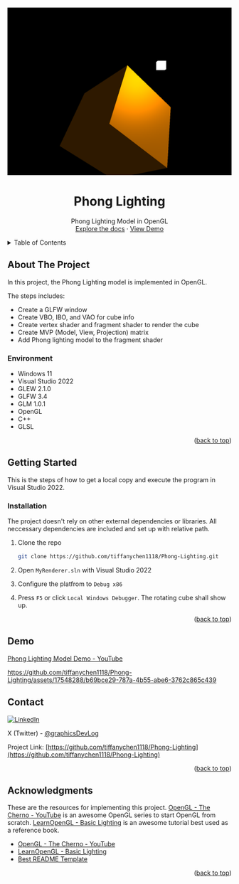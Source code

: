 <a id="readme-top"></a>


<!-- PROJECT LOGO -->
<br />
<div align="center">
  <a href="https://github.com/tiffanychen1118/Phong-Lighting/blob/main/assets/phong-lighting-model.png">
    <img src="assets/phong-lighting-model.png" alt="Logo" width="540">
  </a>

<h1 align="center">Phong Lighting</h1>

  <p align="center">
    Phong Lighting Model in OpenGL
    <br />
    <a href="https://github.com/tiffanychen1118/Phong-Lighting">Explore the docs</a>
    ·
    <a href="https://youtu.be/bz9ZHsPyZdo">View Demo</a>
    <br />
  </p>

</div>


<!-- TABLE OF CONTENTS -->
<details>
  <summary>Table of Contents</summary>
  <ol>
    <li>
      <a href="#about-the-project">About The Project</a>
      <ul>
        <li><a href="#environment">Environment</a></li>
      </ul>
    </li>
    <li>
      <a href="#getting-started">Getting Started</a>
      <ul>
        <li><a href="#installation">Installation</a></li>
      </ul>
    </li>
    <li><a href="#demo">Demo</a></li>
    <li><a href="#contact">Contact</a></li>
    <li><a href="#acknowledgments">Acknowledgments</a></li>
  </ol>
</details>


<!-- ABOUT THE PROJECT -->
## About The Project

In this project, the Phong Lighting model is implemented in OpenGL.

The steps includes:
* Create a GLFW window
* Create VBO, IBO, and VAO for cube info
* Create vertex shader and fragment shader to render the cube
* Create MVP (Model, View, Projection) matrix
* Add Phong lighting model to the fragment shader


### Environment

* Windows 11
* Visual Studio 2022
* GLEW 2.1.0
* GLFW 3.4
* GLM 1.0.1
* OpenGL
* C++
* GLSL

<p align="right">(<a href="#readme-top">back to top</a>)</p>


<!-- GETTING STARTED -->
## Getting Started

This is the steps of how to get a local copy and execute the program in Visual Studio 2022. 

### Installation

The project doesn't rely on other external dependencies or libraries. All neccessary dependencies are included and set up with relative path.

1. Clone the repo
   ```sh
   git clone https://github.com/tiffanychen1118/Phong-Lighting.git
   ```
2. Open `MyRenderer.sln` with Visual Studio 2022

3. Configure the platfrom to `Debug x86`

4. Press `F5` or click `Local Windows Debugger`. The rotating cube shall show up. 

<p align="right">(<a href="#readme-top">back to top</a>)</p>


<!-- DEMO -->
## Demo

<a href="https://youtu.be/bz9ZHsPyZdo">Phong Lighting Model Demo - YouTube</a>

https://github.com/tiffanychen1118/Phong-Lighting/assets/17548288/b69bce29-787a-4b55-abe6-3762c865c439


<!-- CONTACT -->
## Contact

[![LinkedIn][linkedin-shield]][linkedin-url]

X (Twitter) - [@graphicsDevLog](https://twitter.com/graphicsDevLog)

Project Link: [https://github.com/tiffanychen1118/Phong-Lighting](https://github.com/tiffanychen1118/Phong-Lighting)

<p align="right">(<a href="#readme-top">back to top</a>)</p>


<!-- ACKNOWLEDGMENTS -->
## Acknowledgments

These are the resources for implementing this project. [OpenGL - The Cherno - YouTube](https://youtube.com/playlist?list=PLlrATfBNZ98foTJPJ_Ev03o2oq3-GGOS2&si=nHk_QFPstL1femtw) is an awesome OpenGL series to start OpenGL from scratch. [LearnOpenGL - Basic Lighting](https://learnopengl.com/Lighting/Basic-Lighting) is an awesome tutorial best used as a reference book.

* [OpenGL - The Cherno - YouTube](https://youtube.com/playlist?list=PLlrATfBNZ98foTJPJ_Ev03o2oq3-GGOS2&si=nHk_QFPstL1femtw)
* [LearnOpenGL - Basic Lighting](https://learnopengl.com/Lighting/Basic-Lighting)
* [Best README Template](https://github.com/othneildrew/Best-README-Template)

<p align="right">(<a href="#readme-top">back to top</a>)</p>


<!-- MARKDOWN LINKS & IMAGES -->
<!-- https://www.markdownguide.org/basic-syntax/#reference-style-links -->
[linkedin-shield]: https://img.shields.io/badge/-LinkedIn-black.svg?style=for-the-badge&logo=linkedin&colorB=555
[linkedin-url]: https://www.linkedin.com/in/tiffany-hsuan-chen/
[product-screenshot]: assets/phong-lighting-model.png

